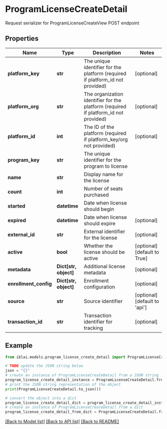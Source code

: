 # ProgramLicenseCreateDetail

Request serializer for ProgramLicenseCreateView POST endpoint

## Properties

Name | Type | Description | Notes
------------ | ------------- | ------------- | -------------
**platform_key** | **str** | The unique identifier for the platform (required if platform_id not provided) | [optional] 
**platform_org** | **str** | The organization identifier for the platform (required if platform_id not provided) | [optional] 
**platform_id** | **int** | The ID of the platform (required if platform_key/org not provided) | [optional] 
**program_key** | **str** | The unique identifier for the program to license | 
**name** | **str** | Display name for the license | 
**count** | **int** | Number of seats purchased | 
**started** | **datetime** | Date when license should begin | 
**expired** | **datetime** | Date when license should expire | [optional] 
**external_id** | **str** | External identifier for the license | [optional] 
**active** | **bool** | Whether the license should be active | [optional] [default to True]
**metadata** | **Dict[str, object]** | Additional license metadata | [optional] 
**enrollment_config** | **Dict[str, object]** | Enrollment configuration | [optional] 
**source** | **str** | Source identifier | [optional] [default to 'api']
**transaction_id** | **str** | Transaction identifier for tracking | [optional] 

## Example

```python
from iblai.models.program_license_create_detail import ProgramLicenseCreateDetail

# TODO update the JSON string below
json = "{}"
# create an instance of ProgramLicenseCreateDetail from a JSON string
program_license_create_detail_instance = ProgramLicenseCreateDetail.from_json(json)
# print the JSON string representation of the object
print(ProgramLicenseCreateDetail.to_json())

# convert the object into a dict
program_license_create_detail_dict = program_license_create_detail_instance.to_dict()
# create an instance of ProgramLicenseCreateDetail from a dict
program_license_create_detail_from_dict = ProgramLicenseCreateDetail.from_dict(program_license_create_detail_dict)
```
[[Back to Model list]](../README.md#documentation-for-models) [[Back to API list]](../README.md#documentation-for-api-endpoints) [[Back to README]](../README.md)


